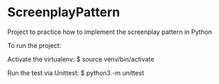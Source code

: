 # ScreenplayPattern
Project to practice how to implement the screenplay pattern in Python



To run the project:

Activate the virtualenv:
 $ source venv/bin/activate

Run the test via Unittest:
$ python3 -m unittest 


